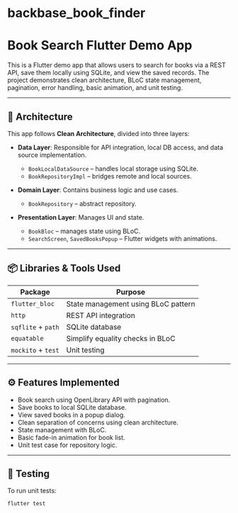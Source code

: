 # backbase_book_finder

# Book Search Flutter Demo App

This is a Flutter demo app that allows users to search for books via a REST API, save them locally using SQLite, and view the saved records. The project demonstrates clean architecture, BLoC state management, pagination, error handling, basic animation, and unit testing.

---

## 📐 Architecture

This app follows **Clean Architecture**, divided into three layers:

- **Data Layer**: Responsible for API integration, local DB access, and data source implementation.
  - `BookLocalDataSource` – handles local storage using SQLite.
  - `BookRepositoryImpl` – bridges remote and local sources.

- **Domain Layer**: Contains business logic and use cases.
  - `BookRepository` – abstract repository.

- **Presentation Layer**: Manages UI and state.
  - `BookBloc` – manages state using BLoC.
  - `SearchScreen`, `SavedBooksPopup` – Flutter widgets with animations.

---

## 📦 Libraries & Tools Used

| Package              | Purpose                                |
|----------------------|----------------------------------------|
| `flutter_bloc`       | State management using BLoC pattern    |
| `http`               | REST API integration                   |
| `sqflite` + `path`   | SQLite database                        |
| `equatable`          | Simplify equality checks in BLoC       |
| `mockito` + `test`   | Unit testing                           |

---

## ⚙️ Features Implemented

- Book search using OpenLibrary API with pagination.
- Save books to local SQLite database.
- View saved books in a popup dialog.
- Clean separation of concerns using clean architecture.
- State management with BLoC.
- Basic fade-in animation for book list.
- Unit test case for repository logic.

---

## 🧪 Testing

To run unit tests:

```bash
flutter test

